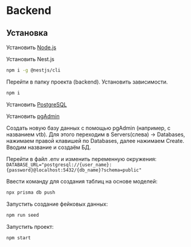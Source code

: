 # Backend

## Установка

Установить [Node.js](https://nodejs.org/ru)

Установить Nest.js

```bash
npm i -g @nestjs/cli
```

Перейти в папку проекта (backend). Установить зависимости.

```bash
npm i
```

Установить [PostgreSQL](https://www.postgresql.org/download/)

Установить [pgAdmin](https://www.pgadmin.org/)

Создать новую базу данных с помощью pgAdmin (например, с названием vtb). Для этого переходим в Servers(слева) -> Databases, нажимаем правой клавишей по Databases, далее нажимаем Create. Вводим название и создаём БД.

Перейти в файл .env и изменить переменную окружения:
`DATABASE_URL="postgresql://{user_name}:{password}@localhost:5432/{db_name}?schema=public"`

Ввести команду для создания таблиц на основе моделей:

```bash
npx prisma db push
```

Запустить создание фейковых данных:

```bash
npm run seed
```

Запустить проект:

```bash
npm start
```
